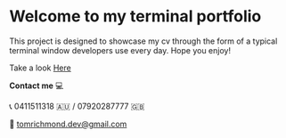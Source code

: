 # Welcome to my terminal portfolio

This project is designed to showcase my cv through the form of a typical terminal window developers use every day. Hope you enjoy!

Take a look [Here](https://tomrichmond.dev)

**Contact me** 💻

📞   0411511318 🇦🇺  /  07920287777 🇬🇧

📩   tomrichmond.dev@gmail.com
